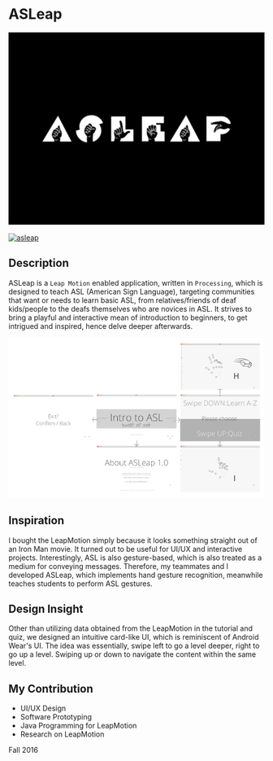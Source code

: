 # ASLeap

![logo](readme/asleap_logo_black.jpg)

[![asleap](http://img.youtube.com/vi/dc4PZOSgoIQ/0.jpg)](http://www.youtube.com/watch?v=dc4PZOSgoIQ "Demo on YouTube")

## Description
ASLeap is a `Leap Motion` enabled application, written in `Processing`, which is designed to teach ASL (American Sign Language), targeting communities that want or needs to learn basic ASL, from relatives/friends of deaf kids/people to the deafs themselves who are novices in ASL. It strives to bring a playful and interactive mean of introduction to beginners, to get intrigued and inspired, hence delve deeper afterwards.

![sitemap](readme/tree_tran.png)

## Inspiration
I bought the LeapMotion simply because it looks something straight out of an Iron Man movie. It turned out to be useful for UI/UX and interactive projects. Interestingly, ASL is also gesture-based, which is also treated as a medium for conveying messages. Therefore, my teammates and I developed ASLeap, which implements hand gesture recognition, meanwhile teaches students to perform ASL gestures.

## Design Insight
Other than utilizing data obtained from the LeapMotion in the tutorial and quiz, we designed an intuitive card-like UI, which is reminiscent of Android Wear's UI. The idea was essentially, swipe left to go a level deeper, right to go up a level. Swiping up or down to navigate the content within the same level.

## My Contribution
- UI/UX Design
- Software Prototyping
- Java Programming for LeapMotion
- Research on LeapMotion

Fall 2016